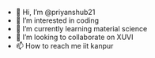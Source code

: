 - 👋 Hi, I’m @priyanshub21
- 👀 I’m interested in coding
- 🌱 I’m currently learning material science
- 💞️ I’m looking to collaborate on XUVI
- 📫 How to reach me iit kanpur

<!---
priyanshub21/priyanshub21 is a ✨ special ✨ repository because its `README.md` (this file) appears on your GitHub profile.
You can click the Preview link to take a look at your changes.
--->
